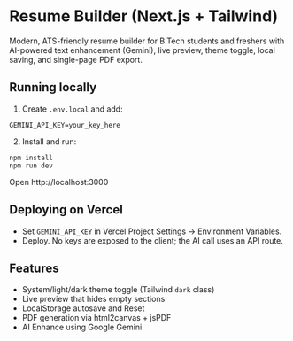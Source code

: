 # Resume Builder (Next.js + Tailwind)

Modern, ATS-friendly resume builder for B.Tech students and freshers with AI-powered text enhancement (Gemini), live preview, theme toggle, local saving, and single-page PDF export.

## Running locally

1. Create `.env.local` and add:

```
GEMINI_API_KEY=your_key_here
```

2. Install and run:

```
npm install
npm run dev
```

Open http://localhost:3000

## Deploying on Vercel

- Set `GEMINI_API_KEY` in Vercel Project Settings → Environment Variables.
- Deploy. No keys are exposed to the client; the AI call uses an API route.

## Features

- System/light/dark theme toggle (Tailwind `dark` class)
- Live preview that hides empty sections
- LocalStorage autosave and Reset
- PDF generation via html2canvas + jsPDF
- AI Enhance using Google Gemini
